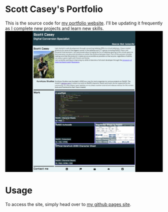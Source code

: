 # Scott Casey's Portfolio
This is the source code for [my portfolio website](). I'll be updating it frequently as I complete new projects and learn new skills.
![Site Preview](/assets/images/preview.png)
# Usage
To access the site, simply head over to [my github pages site]().
